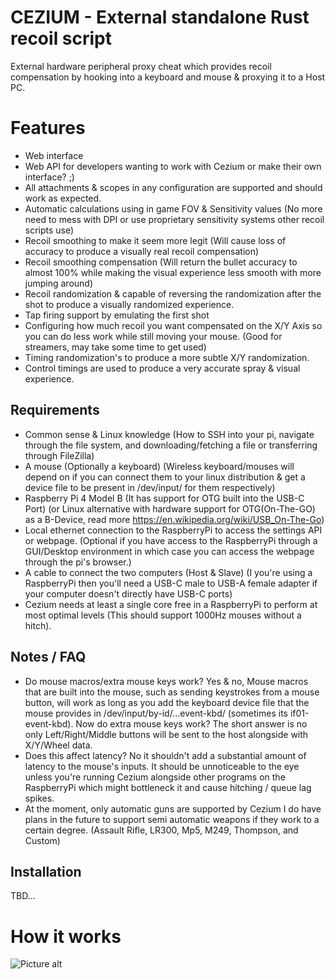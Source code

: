 # CEZIUM - External standalone Rust recoil script
External hardware peripheral proxy cheat which provides recoil compensation by hooking into a keyboard and mouse & proxying it to a Host PC.

# Features
- Web interface
- Web API for developers wanting to work with Cezium or make their own interface? ;)
- All attachments & scopes in any configuration are supported and should work as expected.
- Automatic calculations using in game FOV & Sensitivity values (No more need to mess with DPI or use proprietary sensitivity systems other recoil scripts use) 
- Recoil smoothing to make it seem more legit (Will cause loss of accuracy to produce a visually real recoil compensation)
- Recoil smoothing compensation (Will return the bullet accuracy to almost 100% while making the visual experience less smooth with more jumping around)
- Recoil randomization & capable of reversing the randomization after the shot to produce a visually randomized experience.
- Tap firing support by emulating the first shot
- Configuring how much recoil you want compensated on the X/Y Axis so you can do less work while still moving your mouse. (Good for streamers, may take some time to get used)
- Timing randomization's to produce a more subtle X/Y randomization.
- Control timings are used to produce a very accurate spray & visual experience.

## Requirements
- Common sense & Linux knowledge (How to SSH into your pi, navigate through the file system, and downloading/fetching a file or transferring through FileZilla)
- A mouse (Optionally a keyboard) (Wireless keyboard/mouses will depend on if you can connect them to your linux distribution & get a device file to be present in /dev/input/ for them respectively)
- Raspberry Pi 4 Model B (It has support for OTG built into the USB-C Port) (or Linux alternative with hardware support for OTG(On-The-GO) as a B-Device, read more https://en.wikipedia.org/wiki/USB_On-The-Go)
- Local ethernet connection to the RaspberryPi to access the settings API or webpage. (Optional if you have access to the RaspberryPi through a GUI/Desktop environment in which case you can access the webpage through the pi's browser.)
- A cable to connect the two computers (Host & Slave) (I you're using a RaspberryPi then you'll need a USB-C male to USB-A female adapter if your computer doesn't directly have USB-C ports)
- Cezium needs at least a single core free in a RaspberryPi to perform at most optimal levels (This should support 1000Hz mouses without a hitch).

## Notes / FAQ
- Do mouse macros/extra mouse keys work? Yes & no, Mouse macros that are built into the mouse, such as sending keystrokes from a mouse button, will work as long as you add the keyboard device file that the mouse provides in /dev/input/by-id/...event-kbd/ (sometimes its if01-event-kbd). Now do extra mouse keys work? The short answer is no only Left/Right/Middle buttons will be sent to the host alongside with X/Y/Wheel data.
- Does this affect latency? No it shouldn't add a substantial amount of latency to the mouse's inputs. It should be unnoticeable to the eye unless you're running Cezium alongside other programs on the RaspberryPi which might bottleneck it and cause hitching / queue lag spikes.
- At the moment, only automatic guns are supported by Cezium I do have plans in the future to support semi automatic weapons if they work to a certain degree. (Assault Rifle, LR300, Mp5, M249, Thompson, and Custom)

## Installation
TBD...

# How it works
![Picture alt](https://media.strateim.tech/img/TgJjo7kzyvt_zAt9.png)

